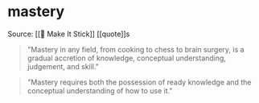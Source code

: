 # mastery

Source: [[📕 Make It Stick]]
[[quote]]s
> "Mastery in any field, from cooking to chess to brain surgery, is a gradual accretion of knowledge, conceptual understanding, judgement, and skill."



> "Mastery requires both the possession of ready knowledge and the conceptual understanding of how to use it."


